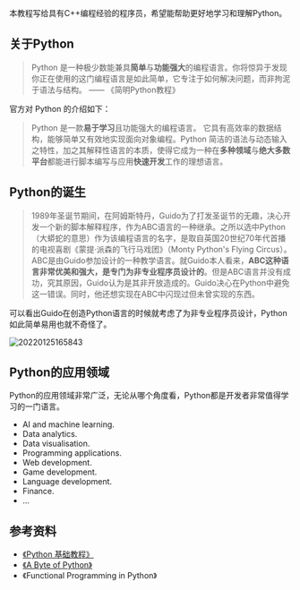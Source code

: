 本教程写给具有C++编程经验的程序员，希望能帮助更好地学习和理解Python。

## 关于Python

>Python 是一种极少数能兼具**简单**与**功能强大**的编程语言。你将惊异于发现你正在使用的这门编程语言是如此简单，它专注于如何解决问题，而非拘泥于语法与结构。 —— 《简明Python教程》

官方对 Python 的介绍如下：
>Python 是一款**易于学习**且功能强大的编程语言。 它具有高效率的数据结构，能够简单又有效地实现面向对象编程。Python 简洁的语法与动态输入之特性，加之其解释性语言的本质，使得它成为一种在**多种领域**与**绝大多数平台**都能进行脚本编写与应用**快速开发**工作的理想语言。

## Python的诞生

> 1989年圣诞节期间，在阿姆斯特丹，Guido为了打发圣诞节的无趣，决心开发一个新的脚本解释程序，作为ABC语言的一种继承。之所以选中Python（大蟒蛇的意思）作为该编程语言的名字，是取自英国20世纪70年代首播的电视喜剧《蒙提·派森的飞行马戏团》（Monty Python's Flying Circus）。
> ABC是由Guido参加设计的一种教学语言。就Guido本人看来，**ABC这种语言非常优美和强大，是专门为非专业程序员设计的**。但是ABC语言并没有成功，究其原因，Guido认为是其非开放造成的。Guido决心在Python中避免这一错误。同时，他还想实现在ABC中闪现过但未曾实现的东西。

可以看出Guido在创造Python语言的时候就考虑了为非专业程序员设计，Python如此简单易用也就不奇怪了。

![20220125165843](http://haipeng-openwrite.oss-cn-beijing.aliyuncs.com/images%5C6533702ef8bac19c23bf3a083d9fe9c9.png)

## Python的应用领域

Python的应用领域非常广泛，无论从哪个角度看，Python都是开发者非常值得学习的一门语言。

- AI and machine learning.
- Data analytics.
- Data visualisation.
- Programming applications.
- Web development.
- Game development.
- Language development.
- Finance.
- ...

## 参考资料 

- [《Python 基础教程》](https://www.runoob.com/python/python-tutorial.html)
- [《A Byte of Python》](https://python.swaroopch.com/)
- 《Functional Programming in Python》
